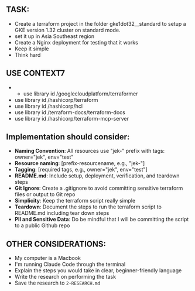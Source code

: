 ## TASK:
- Create a terraform project in the folder gke1dot32__standard to setup a GKE version 1.32 cluster on standard mode.
- set it up in Asia Southeast region
- Create a Nginx deployment for testing that it works
- Keep it simple
- Think hard


<!-- ### Access & Authentication:
- **SSH Key**: key name in cloud provider, it is called jek-macbook-pro-key in cloud provider
- **SSH Locally**: when ssh use ~/.ssh/id_ed25519
- **IP Addresses**: [current IP of the EC2 for SSH access, do auto-detection such as curl to an address to get it] -->

<!-- ## EXAMPLES:
- [List any example files in the examples folders and explain how they should be used if any] -->

<!-- ## DOCUMENTATION: -->

## USE CONTEXT7
- - use library id /googlecloudplatform/terraformer
- use library id /hashicorp/terraform 
- use library id /hashicorp/hcl
- use library id /terraform-docs/terraform-docs 
- use library id /hashicorp/terraform-mcp-server 


## Implementation should consider:
- **Naming Convention**: All resources use "jek-" prefix with tags: owner="jek", env="test"
- **Resource naming**: [prefix-resourcename, e.g., "jek-"]
- **Tagging**: [required tags, e.g., owner="jek", env="test"]
- **README.md**: Include setup, deployment, verification, and teardown steps
- **Git Ignore**: Create a .gitignore to avoid committing sensitive terraform files or output to Git repo
- **Simplicity**: Keep the terraform script really simple
- **Teardown**: Document the steps to run the terraform script to README.md including tear down steps
- **PII and Sensitive Data**: Do be mindful that I will be committing the script to a public Github repo

## OTHER CONSIDERATIONS:
- My computer is a Macbook
- I'm running Claude Code through the terminal
- Explain the steps you would take in clear, beginner-friendly language
- Write the research on performing the task
- Save the research to `2-RESEARCH.md`


